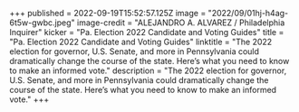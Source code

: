 +++
published = 2022-09-19T15:52:57.125Z
image = "2022/09/01hj-h4ag-6t5w-gwbc.jpeg"
image-credit = "ALEJANDRO A. ALVAREZ / Philadelphia Inquirer"
kicker = "Pa. Election 2022 Candidate and Voting Guides"
title = "Pa. Election 2022 Candidate and Voting Guides"
linktitle = "The 2022 election for governor, U.S. Senate, and more in Pennsylvania could dramatically change the course of the state. Here’s what you need to know to make an informed vote."
description = "The 2022 election for governor, U.S. Senate, and more in Pennsylvania could dramatically change the course of the state. Here’s what you need to know to make an informed vote."
+++
